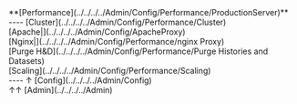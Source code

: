 <div class='linkbox'>
**[Performance](../../../../Admin/Config/Performance/ProductionServer)**<br />
----
[Cluster](../../../../Admin/Config/Performance/Cluster)<br />
[Apache|](../../../../Admin/Config/ApacheProxy)<br />
[Nginx|](../../../../Admin/Config/Performance/nginx Proxy)<br />
[Purge H&D](../../../../Admin/Config/Performance/Purge Histories and Datasets)<br />
[Scaling](../../../../Admin/Config/Performance/Scaling)<br />
----
&uarr; [Config](../../../../Admin/Config)<br />
&uarr;&uarr; [Admin](../../../../Admin)<br />
</div>

